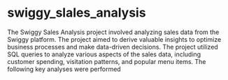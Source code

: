 # swiggy_slales_analysis
The Swiggy Sales Analysis project involved analyzing sales data from the Swiggy platform. The project aimed to derive valuable insights to optimize business processes and make data-driven decisions. The project utilized SQL queries to analyze various aspects of the sales data, including customer spending, visitation patterns, and popular menu items. The following key analyses were performed
